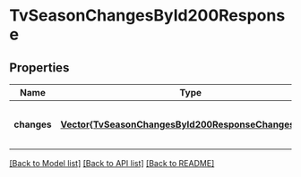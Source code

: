 # TvSeasonChangesById200Response


## Properties
Name | Type | Description | Notes
------------ | ------------- | ------------- | -------------
**changes** | [**Vector{TvSeasonChangesById200ResponseChangesInner}**](TvSeasonChangesById200ResponseChangesInner.md) |  | [optional] [default to nothing]


[[Back to Model list]](../README.md#models) [[Back to API list]](../README.md#api-endpoints) [[Back to README]](../README.md)



